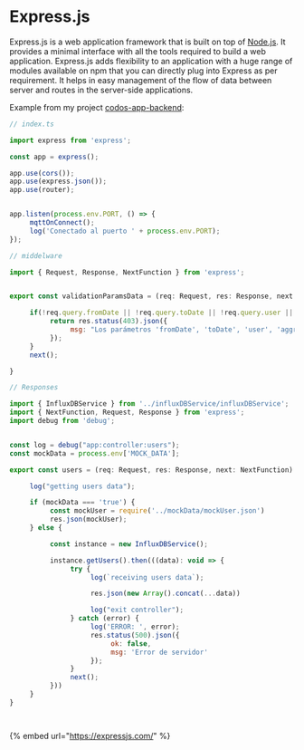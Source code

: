 # Express.js

 Express.js is a web application framework that is built on top of [Node.js](https://www.edureka.co/blog/nodejs-tutorial/). It provides a minimal interface with all the tools required to build a web application. Express.js adds flexibility to an application with a huge range of modules available on npm that you can directly plug into Express as per requirement. It helps in easy management of the flow of data between server and routes in the server-side applications.

Example from my project [codos-app-backend](https://github.com/mallorcabootcamp/codos-app-backend):

```javascript
// index.ts

import express from 'express';

const app = express();

app.use(cors());
app.use(express.json());
app.use(router);


app.listen(process.env.PORT, () => {
     mqttOnConnect();
     log('Conectado al puerto ' + process.env.PORT);
});

// middelware

import { Request, Response, NextFunction } from 'express';


export const validationParamsData = (req: Request, res: Response, next: NextFunction) => {

     if(!req.query.fromDate || !req.query.toDate || !req.query.user || !req.query.aggregateTimeScale || !req.query.dataToGet) {
          return res.status(403).json({
               msg: "Los parámetros 'fromDate', 'toDate', 'user', 'aggregateTimeScale' y 'dataToGet' son requeridos"
          });
     }
     next();

}

// Responses

import { InfluxDBService } from '../influxDBService/influxDBService';
import { NextFunction, Request, Response } from 'express';
import debug from 'debug';


const log = debug("app:controller:users");
const mockData = process.env['MOCK_DATA'];

export const users = (req: Request, res: Response, next: NextFunction) => {

     log("getting users data");

     if (mockData === 'true') {
          const mockUser = require('../mockData/mockUser.json')
          res.json(mockUser);
     } else {

          const instance = new InfluxDBService();

          instance.getUsers().then(((data): void => {
               try {
                    log(`receiving users data`);

                    res.json(new Array().concat(...data))

                    log("exit controller");
               } catch (error) {
                    log('ERROR: ', error);
                    res.status(500).json({
                         ok: false,
                         msg: 'Error de servidor'
                    });
               }
               next();
          }))
     }
}




```



{% embed url="https://expressjs.com/" %}



